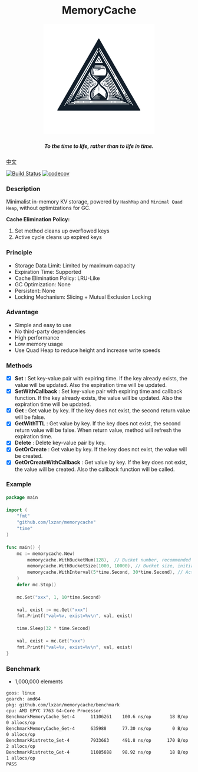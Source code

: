 <div align="center">
    <h1>MemoryCache</h1>
    <img src="assets/logo.png" alt="logo" width="300px">
    <h5>To the time to life, rather than to life in time.</h5>
</div>


[中文](README_CN.md)

[![Build Status][1]][2] [![codecov][3]][4]

[1]: https://github.com/lxzan/memorycache/workflows/Go%20Test/badge.svg?branch=main
[2]: https://github.com/lxzan/memorycache/actions?query=branch%3Amain
[3]: https://codecov.io/gh/lxzan/memorycache/graph/badge.svg?token=OHD6918OPT
[4]: https://codecov.io/gh/lxzan/memorycache

### Description

Minimalist in-memory KV storage, powered by `HashMap` and `Minimal Quad Heap`, without optimizations for GC.

**Cache Elimination Policy:**

1. Set method cleans up overflowed keys
2. Active cycle cleans up expired keys

### Principle

-   Storage Data Limit: Limited by maximum capacity
-   Expiration Time: Supported
-   Cache Elimination Policy: LRU-Like
-   GC Optimization: None
-   Persistent: None
-   Locking Mechanism: Slicing + Mutual Exclusion Locking

### Advantage

-   Simple and easy to use
-   No third-party dependencies
-   High performance
-   Low memory usage
-   Use Quad Heap to reduce height and increase write speeds

### Methods

-   [x] **Set** : Set key-value pair with expiring time. If the key already exists, the value will be updated. Also the expiration time will be updated.
-   [x] **SetWithCallback** : Set key-value pair with expiring time and callback function. If the key already exists, the value will be updated. Also the expiration time will be updated.
-   [x] **Get** : Get value by key. If the key does not exist, the second return value will be false.
-   [x] **GetWithTTL** : Get value by key. If the key does not exist, the second return value will be false. When return value, method will refresh the expiration time.
-   [x] **Delete** : Delete key-value pair by key.
-   [x] **GetOrCreate** : Get value by key. If the key does not exist, the value will be created.
-   [x] **GetOrCreateWithCallback** : Get value by key. If the key does not exist, the value will be created. Also the callback function will be called.

### Example

```go
package main

import (
	"fmt"
	"github.com/lxzan/memorycache"
	"time"
)

func main() {
	mc := memorycache.New(
		memorycache.WithBucketNum(128),  // Bucket number, recommended to be a prime number.
		memorycache.WithBucketSize(1000, 10000), // Bucket size, initial size and maximum capacity.
		memorycache.WithInterval(5*time.Second, 30*time.Second), // Active cycle cleanup interval and expiration time.
	)
	defer mc.Stop()

	mc.Set("xxx", 1, 10*time.Second)

	val, exist := mc.Get("xxx")
	fmt.Printf("val=%v, exist=%v\n", val, exist)

	time.Sleep(32 * time.Second)

	val, exist = mc.Get("xxx")
	fmt.Printf("val=%v, exist=%v\n", val, exist)
}
```

### Benchmark

-   1,000,000 elements

```
goos: linux
goarch: amd64
pkg: github.com/lxzan/memorycache/benchmark
cpu: AMD EPYC 7763 64-Core Processor
BenchmarkMemoryCache_Set-4      11106261    100.6 ns/op	      18 B/op	       0 allocs/op
BenchmarkMemoryCache_Get-4      635988      77.30 ns/op	       0 B/op	       0 allocs/op
BenchmarkRistretto_Set-4        7933663     491.8 ns/op	     170 B/op	       2 allocs/op
BenchmarkRistretto_Get-4        11085688    98.92 ns/op	      18 B/op	       1 allocs/op
PASS
```

